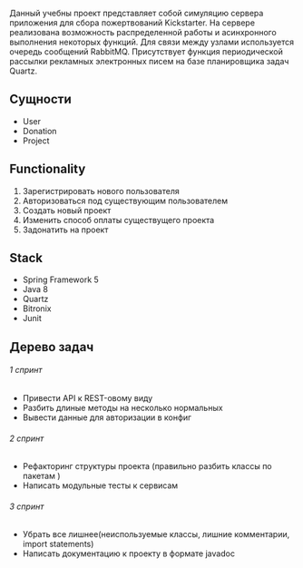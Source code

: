 Данный учебны проект представляет собой симуляцию сервера приложения для сбора пожертвований Kickstarter. На сервере реализована возможность распределенной работы и
асинхронного выполнения некоторых функций. Для связи между узлами используется очередь сообщений RabbitMQ. Присутствует функция периодической рассылки рекламных 
электронных писем на базе планировщика задач Quartz.

## Cущности
- User
- Donation
- Project

## Functionality
1. Зарегистрировать нового пользователя
2. Авторизоваться под существующим пользователем
3. Создать новый проект
4. Изменить способ оплаты существущего проекта
5. Задонатить на проект

## Stack
- Spring Framework 5
- Java 8
- Quartz
- Bitronix
- Junit

## Дерево задач
###### 1 спринт

- Привести API к REST-овому виду
- Разбить длиные методы на несколько нормальных
- Вывести данные для авторизации в конфиг

###### 2 спринт

- Рефакторинг структуры проекта (правильно разбить классы по пакетам )
- Написать модульные тесты к сервисам

###### 3 спринт

- Убрать все лишнее(неиспользуемые классы, лишние комментарии, import statements)
- Написать документацию к проекту в формате javadoc


